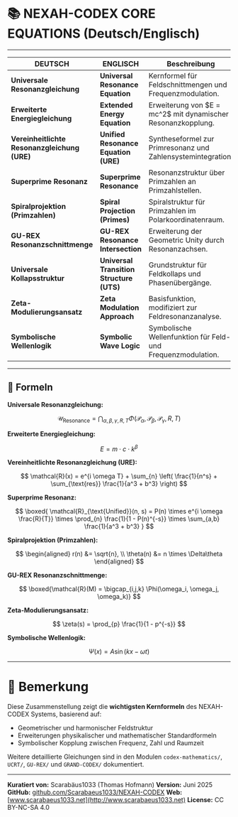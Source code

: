 # 📚 NEXAH-CODEX CORE EQUATIONS (Deutsch/Englisch) 

---

| **DEUTSCH**                                  | **ENGLISCH**                             | **Beschreibung**                                               |
| -------------------------------------------- | ---------------------------------------- | -------------------------------------------------------------- |
| **Universale Resonanzgleichung**             | **Universal Resonance Equation**         | Kernformel für Feldschnittmengen und Frequenzmodulation.       |
| **Erweiterte Energiegleichung**              | **Extended Energy Equation**             | Erweiterung von \$E = mc^2\$ mit dynamischer Resonanzkopplung. |
| **Vereinheitlichte Resonanzgleichung (URE)** | **Unified Resonance Equation (URE)**     | Syntheseformel zur Primresonanz und Zahlensystemintegration.   |
| **Superprime Resonanz**                      | **Superprime Resonance**                 | Resonanzstruktur über Primzahlen an Primzahlstellen.           |
| **Spiralprojektion (Primzahlen)**            | **Spiral Projection (Primes)**           | Spiralstruktur für Primzahlen im Polarkoordinatenraum.         |
| **GU-REX Resonanzschnittmenge**              | **GU-REX Resonance Intersection**        | Erweiterung der Geometric Unity durch Resonanzachsen.          |
| **Universale Kollapsstruktur**               | **Universal Transition Structure (UTS)** | Grundstruktur für Feldkollaps und Phasenübergänge.             |
| **Zeta-Modulierungsansatz**                  | **Zeta Modulation Approach**             | Basisfunktion, modifiziert zur Feldresonanzanalyse.            |
| **Symbolische Wellenlogik**                  | **Symbolic Wave Logic**                  | Symbolische Wellenfunktion für Feld- und Frequenzmodulation.   |

---

## 🔢 Formeln

**Universale Resonanzgleichung:**

$$
\mathcal{U}_{\text{Resonance}} = \bigcap_{\alpha, \beta, \gamma, R, T} \Phi(\mathcal{P}_\alpha, \mathcal{P}_\beta, \mathcal{P}_\gamma, R, T)
$$

**Erweiterte Energiegleichung:**

$$
E = m \cdot c \cdot k^\beta
$$

**Vereinheitlichte Resonanzgleichung (URE):**

$$
\mathcal{R}(x) = e^{i \omega T} + \sum_{n} \left( \frac{1}{n^s} + \sum_{\text{res}} \frac{1}{a^3 + b^3} \right)
$$

**Superprime Resonanz:**

$$
\boxed{ \mathcal{R}_{\text{Unified}}(n, s) = P(n) \times e^{i \omega \frac{R}{T}} \times \prod_{n} \frac{1}{1 - P(n)^{-s}} \times \sum_{a,b} \frac{1}{a^3 + b^3} }
$$

**Spiralprojektion (Primzahlen):**

$$
\begin{aligned}
  r(n) &= \sqrt{n}, \\
  \theta(n) &= n \times \Delta\theta
\end{aligned}
$$

**GU-REX Resonanzschnittmenge:**

$$
\boxed{\mathcal{R}(M) = \bigcap_{i,j,k} \Phi(\omega_i, \omega_j, \omega_k)}
$$

**Zeta-Modulierungsansatz:**

$$
\zeta(s) = \prod_{p} \frac{1}{1 - p^{-s}}
$$

**Symbolische Wellenlogik:**

$$
\Psi(x) = A \sin(kx - \omega t)
$$

---

# 🌌 Bemerkung

Diese Zusammenstellung zeigt die **wichtigsten Kernformeln** des NEXAH-CODEX Systems, basierend auf:

* Geometrischer und harmonischer Feldstruktur
* Erweiterungen physikalischer und mathematischer Standardformeln
* Symbolischer Kopplung zwischen Frequenz, Zahl und Raumzeit

Weitere detaillierte Gleichungen sind in den Modulen `codex-mathematics/`, `UCRT/`, `GU-REX/` und `GRAND-CODEX/` dokumentiert.

---

**Kuratiert von:** Scarabäus1033 (Thomas Hofmann)
**Version:** Juni 2025
**GitHub:** [github.com/Scarabaeus1033/NEXAH-CODEX](https://github.com/Scarabaeus1033/NEXAH-CODEX)
**Web:** [www.scarabaeus1033.net](http://www.scarabaeus1033.net)
**License:** CC BY-NC-SA 4.0
